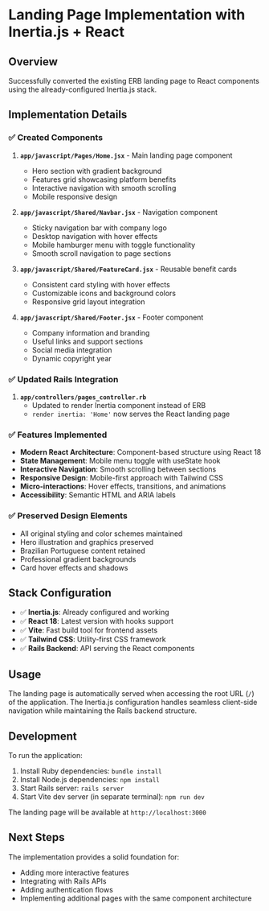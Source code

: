 # Landing Page Implementation with Inertia.js + React

## Overview
Successfully converted the existing ERB landing page to React components using the already-configured Inertia.js stack.

## Implementation Details

### ✅ Created Components

1. **`app/javascript/Pages/Home.jsx`** - Main landing page component
   - Hero section with gradient background
   - Features grid showcasing platform benefits
   - Interactive navigation with smooth scrolling
   - Mobile responsive design

2. **`app/javascript/Shared/Navbar.jsx`** - Navigation component
   - Sticky navigation bar with company logo
   - Desktop navigation with hover effects
   - Mobile hamburger menu with toggle functionality
   - Smooth scroll navigation to page sections

3. **`app/javascript/Shared/FeatureCard.jsx`** - Reusable benefit cards
   - Consistent card styling with hover effects
   - Customizable icons and background colors
   - Responsive grid layout integration

4. **`app/javascript/Shared/Footer.jsx`** - Footer component
   - Company information and branding
   - Useful links and support sections
   - Social media integration
   - Dynamic copyright year

### ✅ Updated Rails Integration

1. **`app/controllers/pages_controller.rb`**
   - Updated to render Inertia component instead of ERB
   - `render inertia: 'Home'` now serves the React landing page

### ✅ Features Implemented

- **Modern React Architecture**: Component-based structure using React 18
- **State Management**: Mobile menu toggle with useState hook
- **Interactive Navigation**: Smooth scrolling between sections
- **Responsive Design**: Mobile-first approach with Tailwind CSS
- **Micro-interactions**: Hover effects, transitions, and animations
- **Accessibility**: Semantic HTML and ARIA labels

### ✅ Preserved Design Elements

- All original styling and color schemes maintained
- Hero illustration and graphics preserved
- Brazilian Portuguese content retained
- Professional gradient backgrounds
- Card hover effects and shadows

## Stack Configuration

- ✅ **Inertia.js**: Already configured and working
- ✅ **React 18**: Latest version with hooks support
- ✅ **Vite**: Fast build tool for frontend assets
- ✅ **Tailwind CSS**: Utility-first CSS framework
- ✅ **Rails Backend**: API serving the React components

## Usage

The landing page is automatically served when accessing the root URL (`/`) of the application. The Inertia.js configuration handles seamless client-side navigation while maintaining the Rails backend structure.

## Development

To run the application:

1. Install Ruby dependencies: `bundle install`
2. Install Node.js dependencies: `npm install`
3. Start Rails server: `rails server`
4. Start Vite dev server (in separate terminal): `npm run dev`

The landing page will be available at `http://localhost:3000`

## Next Steps

The implementation provides a solid foundation for:
- Adding more interactive features
- Integrating with Rails APIs
- Adding authentication flows
- Implementing additional pages with the same component architecture